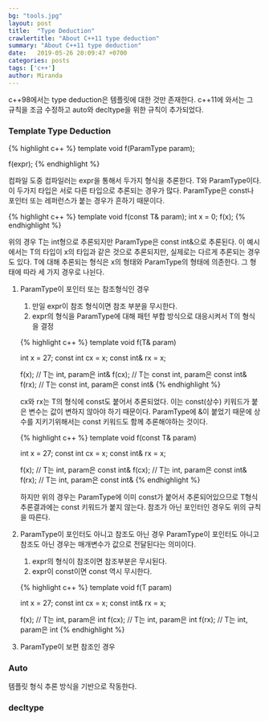 ```yaml
---
bg: "tools.jpg"
layout: post
title:  "Type Deduction"
crawlertitle: "About C++11 type deduction"
summary: "About C++11 type deduction"
date:   2019-05-26 20:09:47 +0700
categories: posts
tags: ['c++']
author: Miranda
---
```

c++98에서는 type deduction은 템플릿에 대한 것만 존재한다. c++11에 와서는 그 규칙을 조금 수정하고 auto와 decltype을 위한 규칙이 추가되었다.

### Template Type Deduction
{% highlight c++ %}
template<typename T>
void f(ParamType param);

f(expr);
{% endhighlight %}

컴파일 도중 컴파일러는 expr을 통해서 두가지 형식을 추론한다. T와 ParamType이다. 이 두가지 타입은 서로 다른 타입으로 추론되는 경우가 많다. ParamType은 const나 포인터 또는 레퍼런스가 붙는 경우가 흔하기 때문이다.

{% highlight c++ %}
template<typename T>
void f(const T& param);
int x = 0;
f(x);
{% endhighlight %}

위의 경우 T는 int형으로 추론되지만 ParamType은 const int&으로 추론된다. 이 예시에서는 T의 타입이 x의 타입과 같은 것으로 추론되지만, 실제로는 다르게 추론되는 경우도 있다. T에 대해 추론되는 형식은 x의 형태와 ParamType의 형태에 의존한다. 그 형태에 따라 세 가지 경우로 나뉜다.

1. ParamType이 포인터 또는 참조형식인 경우
    1. 만일 expr이 참조 형식이면 참조 부분을 무시한다.
    2. expr의 형식을 ParamType에 대해 패턴 부합 방식으로 대응시켜서 T의 형식을 결정

    {% highlight c++ %}
    template<typename T>
    void f(T& param)

    int x = 27;
    const int cx = x;
    const int& rx = x;

    f(x);    // T는 int, param은 int&
    f(cx);   // T는 const int, param은 const int&
    f(rx);   // T는 const int, param은 const int&
    {% endhighlight %}

    cx와 rx는 T의 형식에 const도 붙어서 추론되었다. 이는 const(상수) 키워드가 붙은 변수는 값이 변하지 않아야 하기 때문이다. ParamType에 &이 붙었기 때문에 상수를 지키기위해서는 const 키워드도 함께 추론해야하는 것이다.

    {% highlight c++ %}
    template<typename T>
    void f(const T& param)

    int x = 27;
    const int cx = x;
    const int& rx = x;

    f(x);    // T는 int, param은 const int&
    f(cx);   // T는 int, param은 const int&
    f(rx);   // T는 int, param은 const int&
    {% endhighlight %}

    하지만 위의 경우는 ParamType에 이미 const가 붙어서 추론되어있으므로 T형식 추론결과에는 const 키워드가 붙지 않는다.
    참조가 아닌 포인터인 경우도 위의 규칙을 따른다.


2. ParamType이 포인터도 아니고 참조도 아닌 경우
    ParamType이 포인터도 아니고 참조도 아닌 경우는 매개변수가 값으로 전달된다는 의미이다.
    1. expr의 형식이 참조이면 참조부분은 무시된다.
    2. expr이 const이면 const 역시 무시한다.

     {% highlight c++ %}
    template<typename T>
    void f(T param)

    int x = 27;
    const int cx = x;
    const int& rx = x;

    f(x);    // T는 int, param은 int
    f(cx);   // T는 int, param은 int
    f(rx);   // T는 int, param은 int
    {% endhighlight %}

3. ParamType이 보편 참조인 경우

### Auto
템플릿 형식 추론 방식을 기반으로 작동한다.

### decltype
